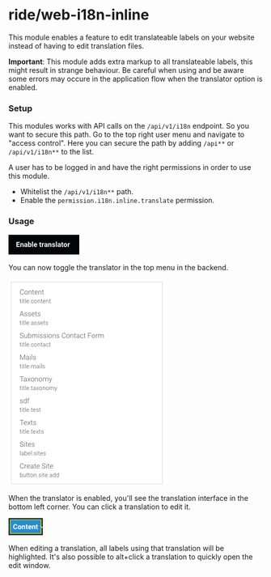 # ride/web-i18n-inline

This module enables a feature to edit translateable labels on your website instead of having to edit translation files.

**Important**: This module adds extra markup to all translateable labels, this might result in strange behaviour. Be careful when using and be aware some errors may occure in the application flow when the translator option is enabled.

### Setup

This modules works with API calls on the ``/api/v1/i18n`` endpoint. So you want to secure this path. Go to the top right user menu and navigate to "access control". Here you can secure the path by adding ``/api**`` or ``/api/v1/i18n**`` to the list.

A user has to be logged in and have the right permissions in order to use this module.

- Whitelist the ``/api/v1/i18n**`` path.
- Enable the ``permission.i18n.inline.translate`` permission.

### Usage

![Translation toggle button](/public/img/img-1.png?raw=true "Toggle the inline translator")

You can now toggle the translator in the top menu in the backend.

![Translation interface](/public/img/img-2.png?raw=true "The translation interface")

When the translator is enabled, you'll see the translation interface in the bottom left corner. You can click a translation to edit it.

![Highlighted translation](/public/img/img-3.png?raw=true "A highlighted label")

When editing a translation, all labels using that translation will be highlighted. It's also possible to alt+click a translation to quickly open the edit window.
